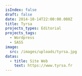 ```yaml
---
isIndex: false
draft: false
date: 2014-10-14T22:00:00.000Z
title: Tyrsa
projects_types: Editorial
projects_tags:
  - Wordpress
  - SASS
image:
  src: /images/uploads/tyrsa.jpg
datas:
  - title: Site Web
    text: https://www.tyrsa.fr
---
```

